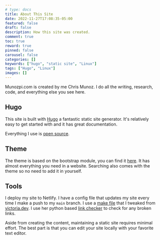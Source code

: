 ```yaml
---
# type: docs 
title: About This Site
date: 2022-11-27T17:08:35-05:00
featured: false
draft: false
description: How this site was created.
comment: true
toc: true
reward: true
pinned: false
carousel: false
categories: []
keywords: ["hugo", "static site", "Linux"]
tags: ["Hugo", "Linux"]
images: []
---
```


Munozpi.com is created by me Chris Munoz. I do all the writing, research, code, and everything else you see here.

## Hugo

This site is built with [Hugo](https://gohugo.io) a fantastic static site generator. It's relatively easy to get started with and it has great documentation.

Everything I use is [open source](https://github.com/cmpi66/netlify.git).

## Theme 

The theme is based on the bootstrap module, you can find it [here](https://github.com/razonyang/hugo-theme-bootstrap). It has almost everything you need in a website. Searching also comes with the theme so no need to add it in yourself.

## Tools

I deploy my site to Netlify. I have a config file that updates my site every time I make a push to my `main` branch. I use a [make file](https://victoria.dev/blog/how-to-create-a-self-documenting-makefile/) that I tweaked from [victoria.dev](https://victoria.dev). I use her python based [link checker](https://github.com/victoriadrake/hydra-link-checker) to check for any broken links.

Aside from creating the content, maintaining a static site requires minimal effort. The best part is that you can edit your site locally with your favorite text editor.


